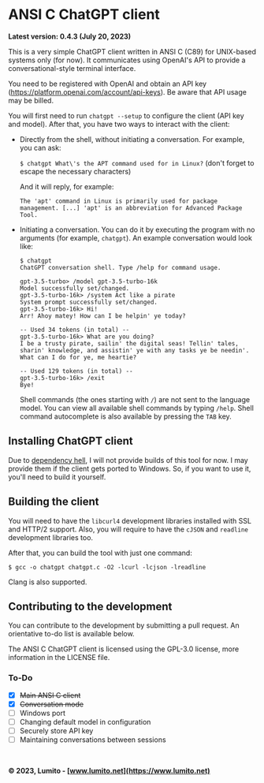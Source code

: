 # ANSI C ChatGPT client

**Latest version: 0.4.3 (July 20, 2023)**

This is a very simple ChatGPT client written in ANSI C (C89) for UNIX-based systems only (for now). It communicates using OpenAI's API to provide a conversational-style terminal interface.

You need to be registered with OpenAI and obtain an API key (https://platform.openai.com/account/api-keys). Be aware that API usage may be billed.

You will first need to run `chatgpt --setup` to configure the client (API key and model). After that, you have two ways to interact with the client:
- Directly from the shell, without initiating a conversation. For example, you can ask:

  `$ chatgpt What\'s the APT command used for in Linux?` (don't forget to escape the necessary characters)

  And it will reply, for example:

  `The 'apt' command in Linux is primarily used for package management. [...] 'apt' is an abbreviation for Advanced Package Tool.`
- Initiating a conversation. You can do it by executing the program with no arguments (for example, `chatgpt`). An example conversation would look like:

  ```
  $ chatgpt
  ChatGPT conversation shell. Type /help for command usage.
  
  gpt-3.5-turbo> /model gpt-3.5-turbo-16k
  Model successfully set/changed.
  gpt-3.5-turbo-16k> /system Act like a pirate
  System prompt successfully set/changed.
  gpt-3.5-turbo-16k> Hi!
  Arr! Ahoy matey! How can I be helpin' ye today?
  
  -- Used 34 tokens (in total) --
  gpt-3.5-turbo-16k> What are you doing?
  I be a trusty pirate, sailin' the digital seas! Tellin' tales, sharin' knowledge, and assistin' ye with any tasks ye be needin'. What can I do for ye, me heartie?
  
  -- Used 129 tokens (in total) --
  gpt-3.5-turbo-16k> /exit
  Bye!
  ```

  Shell commands (the ones starting with `/`) are not sent to the language model. You can view all available shell commands by typing `/help`. Shell command autocomplete is also available by pressing the `TAB` key.

## Installing ChatGPT client

Due to [dependency hell](https://en.wikipedia.org/wiki/Dependency_hell), I will not provide builds of this tool for now. I may provide them if the client gets ported to Windows. So, if you want to use it, you'll need to build it yourself.

## Building the client

You will need to have the `libcurl4` development libraries installed with SSL and HTTP/2 support. Also, you will require to have the `cJSON` and `readline` development libraries too.

After that, you can build the tool with just one command:

```
$ gcc -o chatgpt chatgpt.c -O2 -lcurl -lcjson -lreadline
```

Clang is also supported.

## Contributing to the development

You can contribute to the development by submitting a pull request. An orientative to-do list is available below.

The ANSI C ChatGPT client is licensed using the GPL-3.0 license, more information in the LICENSE file.

### To-Do

- [x] <s>Main ANSI C client</s>
- [x] <s>Conversation mode</s>
- [ ] Windows port
- [ ] Changing default model in configuration
- [ ] Securely store API key
- [ ] Maintaining conversations between sessions

<br>

**&copy; 2023, Lumito - [www.lumito.net](https://www.lumito.net)**
